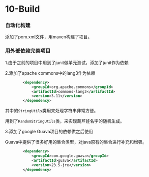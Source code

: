 # 10-Build

### 自动化构建

添加了pom.xml文件，用maven构建了项目。

### 用外部依赖完善项目

1.由于之前的项目中用到了junit做单元测试，添加了junit作为依赖

2.添加了apache commons中的lang3作为依赖

```xml
        <dependency>
            <groupId>org.apache.commons</groupId>
            <artifactId>commons-lang3</artifactId>
            <version>3.11</version>
        </dependency>
```

其中的`StringUtils`类用来处理字符串非常方便。

用到了`RandomStringUtils`类，来实现葫芦娃名字的随机生成。

3.添加了google Guava项目的依赖供之后使用

Guava中提供了很多好用的集合类型，对java原有的集合进行补充和增强。

```xml
        <dependency>
            <groupId>com.google.guava</groupId>
            <artifactId>guava</artifactId>
            <version>23.5-jre</version>
        </dependency>
```